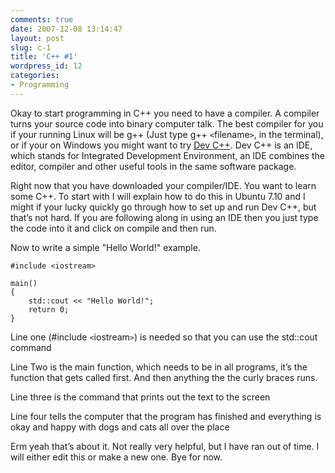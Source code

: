 ```yaml
---
comments: true
date: 2007-12-08 13:14:47
layout: post
slug: c-1
title: 'C++ #1'
wordpress_id: 12
categories:
- Programming
---
```


Okay to start programming in C++ you need to have a compiler. A compiler turns your source code into binary computer talk. The best compiler for you if your running Linux will be g++ (Just type g++ `<`filename`>`, in the terminal), or if your on Windows you might want to try [Dev C++](http://www.bloodshed.net/devcpp.html). Dev C++ is an IDE, which stands for Integrated Development Environment, an IDE combines the editor, compiler and other useful tools in the same software package.

Right now that you have downloaded your compiler/IDE. You want to learn some C++. To start with I will explain how to do this in Ubuntu 7.10 and I might if your lucky quickly go through how to set up and run Dev C++, but that’s not hard. If you are following along in using an IDE then you just type the code into it and click on compile and then run.

Now to write a simple "Hello World!" example.

    
    #include <iostream>
    
    main()
    {
        std::cout << "Hello World!";
        return 0;
    }


Line one (#include `<`iostream`>`)  is needed so that you can use the std::cout command

Line Two is the main function, which needs to be in all programs, it’s the function that gets called first. And then anything the the curly braces runs.

Line three is the command that prints out the text to the screen

Line four tells the computer that the program has finished and everything is okay and happy with dogs and cats all over the place

Erm yeah that’s about it. Not really very helpful, but I have ran out of time. I will either edit this or make a new one. Bye for now.
